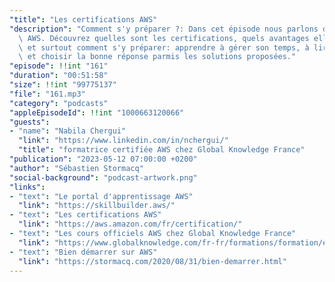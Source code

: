 ```yaml
---
"title": "Les certifications AWS"
"description": "Comment s'y préparer ?: Dans cet épisode nous parlons des certifications\
  \ AWS. Découvrez quelles sont les certifications, quels avantages elles vous apportent\
  \ et surtout comment s'y préparer: apprendre à gérer son temps, à lire les questions\
  \ et choisir la bonne réponse parmis les solutions proposées."
"episode": !!int "161"
"duration": "00:51:58"
"size": !!int "99775137"
"file": "161.mp3"
"category": "podcasts"
"appleEpisodeId": !!int "1000663120066"
"guests":
- "name": "Nabila Chergui"
  "link": "https://www.linkedin.com/in/nchergui/"
  "title": "formatrice certifiée AWS chez Global Knowledge France"
"publication": "2023-05-12 07:00:00 +0200"
"author": "Sébastien Stormacq"
"social-background": "podcast-artwork.png"
"links":
- "text": "Le portal d'apprentissage AWS"
  "link": "https://skillbuilder.aws/"
- "text": "Les certifications AWS"
  "link": "https://aws.amazon.com/fr/certification/"
- "text": "Les cours officiels AWS chez Global Knowledge France"
  "link": "https://www.globalknowledge.com/fr-fr/formations/formation/editeur-informatique/aws/"
- "text": "Bien démarrer sur AWS"
  "link": "https://stormacq.com/2020/08/31/bien-demarrer.html"
---
```


